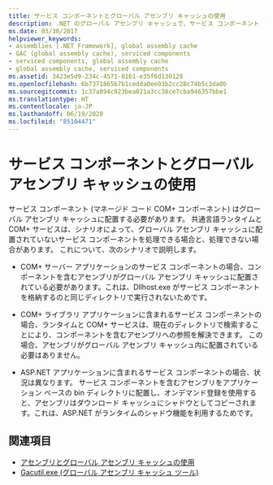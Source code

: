 ```yaml
---
title: サービス コンポーネントとグローバル アセンブリ キャッシュの使用
description: .NET のグローバル アセンブリ キャッシュで、サービス コンポーネント (マネージド コード COM+ コンポーネント) を使用します。 CLR および COM+ サービスで GAC 以外のコンポーネントを処理できるかどうかを確認します。
ms.date: 03/30/2017
helpviewer_keywords:
- assemblies [.NET Framework], global assembly cache
- GAC (global assembly cache), serviced components
- serviced components, global assembly cache
- global assembly cache, serviced components
ms.assetid: 3423e5d9-234c-4571-8161-e35f6d130128
ms.openlocfilehash: 6b7371865b7b1cedda0ee03b2cc28c74b5c3da0b
ms.sourcegitcommit: 1c37a894c923bea021a3cc38ce7cba946357bbe1
ms.translationtype: HT
ms.contentlocale: ja-JP
ms.lasthandoff: 06/19/2020
ms.locfileid: "85104471"
---
```

# <a name="using-serviced-components-with-the-global-assembly-cache"></a>サービス コンポーネントとグローバル アセンブリ キャッシュの使用
サービス コンポーネント (マネージド コード COM+ コンポーネント) はグローバル アセンブリ キャッシュに配置する必要があります。 共通言語ランタイムと COM+ サービスは、シナリオによって、グローバル アセンブリ キャッシュに配置されていないサービス コンポーネントを処理できる場合と、処理できない場合があります。 これについて、次のシナリオで説明します。  
  
- COM+ サーバー アプリケーションのサービス コンポーネントの場合、コンポーネントを含むアセンブリがグローバル アセンブリ キャッシュに配置されている必要があります。これは、Dllhost.exe がサービス コンポーネントを格納するのと同じディレクトリで実行されないためです。  
  
- COM+ ライブラリ アプリケーションに含まれるサービス コンポーネントの場合、ランタイムと COM+ サービスは、現在のディレクトリで検索することにより、コンポーネントを含むアセンブリへの参照を解決できます。 この場合、アセンブリがグローバル アセンブリ キャッシュ内に配置されている必要はありません。  
  
- ASP.NET アプリケーションに含まれるサービス コンポーネントの場合、状況は異なります。 サービス コンポーネントを含むアセンブリをアプリケーション ベースの bin ディレクトリに配置し、オンデマンド登録を使用すると、アセンブリはダウンロード キャッシュにシャドウとしてコピーされます。これは、ASP.NET がランタイムのシャドウ機能を利用するためです。  
  
## <a name="see-also"></a>関連項目

- [アセンブリとグローバル アセンブリ キャッシュの使用](working-with-assemblies-and-the-gac.md)
- [Gacutil.exe (グローバル アセンブリ キャッシュ ツール)](../tools/gacutil-exe-gac-tool.md)
